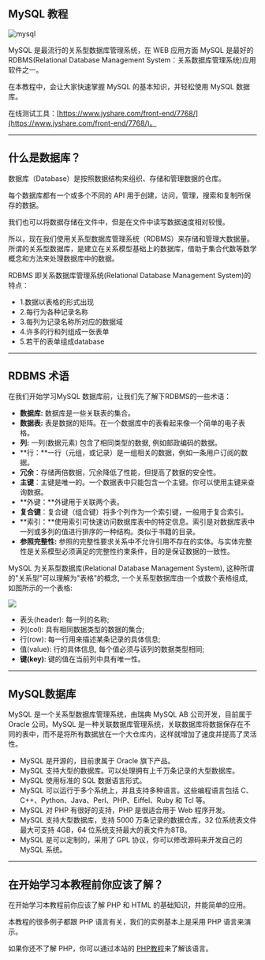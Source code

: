 ## MySQL 教程

![mysql](https://www.runoob.com/wp-content/uploads/2014/03/mysql.jpg)

MySQL 是最流行的关系型数据库管理系统，在 WEB 应用方面 MySQL 是最好的 RDBMS(Relational Database Management System：关系数据库管理系统)应用软件之一。

在本教程中，会让大家快速掌握 MySQL 的基本知识，并轻松使用 MySQL 数据库。

在线测试工具：[https://www.jyshare.com/front-end/7768/](https://www.jyshare.com/front-end/7768/)。

* * *

## 什么是数据库？

数据库（Database）是按照数据结构来组织、存储和管理数据的仓库。

每个数据库都有一个或多个不同的 API 用于创建，访问，管理，搜索和复制所保存的数据。

我们也可以将数据存储在文件中，但是在文件中读写数据速度相对较慢。

所以，现在我们使用关系型数据库管理系统（RDBMS）来存储和管理大数据量。所谓的关系型数据库，是建立在关系模型基础上的数据库，借助于集合代数等数学概念和方法来处理数据库中的数据。

RDBMS 即关系数据库管理系统(Relational Database Management System)的特点：

+   1.数据以表格的形式出现
+   2.每行为各种记录名称
+   3.每列为记录名称所对应的数据域
+   4.许多的行和列组成一张表单
+   5.若干的表单组成database

* * *

## RDBMS 术语

在我们开始学习MySQL 数据库前，让我们先了解下RDBMS的一些术语：

+   **数据库:** 数据库是一些关联表的集合。
+   **数据表:** 表是数据的矩阵。在一个数据库中的表看起来像一个简单的电子表格。
+   **列:** 一列(数据元素) 包含了相同类型的数据, 例如邮政编码的数据。
+   **行：**一行（元组，或记录）是一组相关的数据，例如一条用户订阅的数据。
+   **冗余**：存储两倍数据，冗余降低了性能，但提高了数据的安全性。
+   **主键**：主键是唯一的。一个数据表中只能包含一个主键。你可以使用主键来查询数据。
+   **外键：**外键用于关联两个表。
+   **复合键**：复合键（组合键）将多个列作为一个索引键，一般用于复合索引。
+   **索引：**使用索引可快速访问数据库表中的特定信息。索引是对数据库表中一列或多列的值进行排序的一种结构。类似于书籍的目录。
+   **参照完整性:** 参照的完整性要求关系中不允许引用不存在的实体。与实体完整性是关系模型必须满足的完整性约束条件，目的是保证数据的一致性。

MySQL 为关系型数据库(Relational Database Management System), 这种所谓的"关系型"可以理解为"表格"的概念, 一个关系型数据库由一个或数个表格组成, 如图所示的一个表格:

![](https://www.runoob.com/wp-content/uploads/2014/03/0921_1.jpg)

+   表头(header): 每一列的名称;
+   列(col): 具有相同数据类型的数据的集合;
+   行(row): 每一行用来描述某条记录的具体信息;
+   值(value): 行的具体信息, 每个值必须与该列的数据类型相同;
+   **键(key)**: 键的值在当前列中具有唯一性。

* * *

## MySQL数据库

MySQL 是一个关系型数据库管理系统，由瑞典 MySQL AB 公司开发，目前属于 Oracle 公司。MySQL 是一种关联数据库管理系统，关联数据库将数据保存在不同的表中，而不是将所有数据放在一个大仓库内，这样就增加了速度并提高了灵活性。

+   MySQL 是开源的，目前隶属于 Oracle 旗下产品。
+   MySQL 支持大型的数据库。可以处理拥有上千万条记录的大型数据库。
+   MySQL 使用标准的 SQL 数据语言形式。
+   MySQL 可以运行于多个系统上，并且支持多种语言。这些编程语言包括 C、C++、Python、Java、Perl、PHP、Eiffel、Ruby 和 Tcl 等。
+   MySQL 对 PHP 有很好的支持，PHP 是很适合用于 Web 程序开发。
+   MySQL 支持大型数据库，支持 5000 万条记录的数据仓库，32 位系统表文件最大可支持 4GB，64 位系统支持最大的表文件为8TB。
+   MySQL 是可以定制的，采用了 GPL 协议，你可以修改源码来开发自己的 MySQL 系统。

* * *

## 在开始学习本教程前你应该了解？

在开始学习本教程前你应该了解 PHP 和 HTML 的基础知识，并能简单的应用。

本教程的很多例子都跟 PHP 语言有关，我们的实例基本上是采用 PHP 语言来演示。

如果你还不了解 PHP，你可以通过本站的 [PHP教程](https://www.runoob.com/php/php-tutorial.html "PHP 教程")来了解该语言。